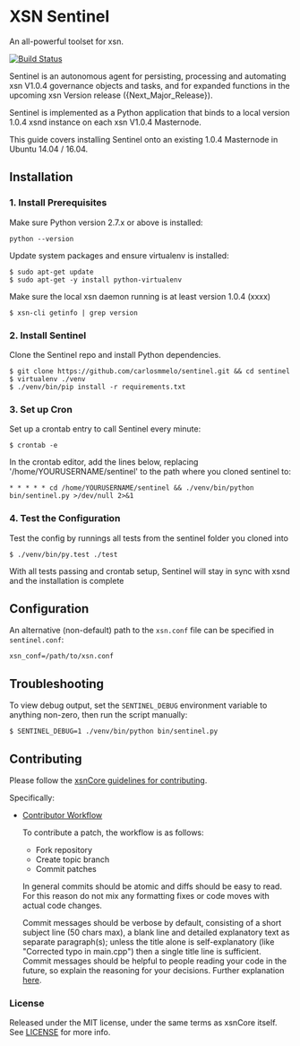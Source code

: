 # XSN Sentinel

An all-powerful toolset for xsn.

[![Build Status](https://travis-ci.org/xsnpay/sentinel.svg?branch=master)](https://travis-ci.org/xsnpay/sentinel)

Sentinel is an autonomous agent for persisting, processing and automating xsn V1.0.4 governance objects and tasks, and for expanded functions in the upcoming xsn Version release ({Next_Major_Release}).

Sentinel is implemented as a Python application that binds to a local version 1.0.4 xsnd instance on each xsn V1.0.4 Masternode.

This guide covers installing Sentinel onto an existing 1.0.4 Masternode in Ubuntu 14.04 / 16.04.

## Installation

### 1. Install Prerequisites

Make sure Python version 2.7.x or above is installed:

    python --version

Update system packages and ensure virtualenv is installed:

    $ sudo apt-get update
    $ sudo apt-get -y install python-virtualenv

Make sure the local xsn daemon running is at least version 1.0.4 (xxxx)

    $ xsn-cli getinfo | grep version

### 2. Install Sentinel

Clone the Sentinel repo and install Python dependencies.

    $ git clone https://github.com/carlosmmelo/sentinel.git && cd sentinel
    $ virtualenv ./venv
    $ ./venv/bin/pip install -r requirements.txt

### 3. Set up Cron

Set up a crontab entry to call Sentinel every minute:

    $ crontab -e

In the crontab editor, add the lines below, replacing '/home/YOURUSERNAME/sentinel' to the path where you cloned sentinel to:

    * * * * * cd /home/YOURUSERNAME/sentinel && ./venv/bin/python bin/sentinel.py >/dev/null 2>&1

### 4. Test the Configuration

Test the config by runnings all tests from the sentinel folder you cloned into

    $ ./venv/bin/py.test ./test

With all tests passing and crontab setup, Sentinel will stay in sync with xsnd and the installation is complete

## Configuration

An alternative (non-default) path to the `xsn.conf` file can be specified in `sentinel.conf`:

    xsn_conf=/path/to/xsn.conf

## Troubleshooting

To view debug output, set the `SENTINEL_DEBUG` environment variable to anything non-zero, then run the script manually:

    $ SENTINEL_DEBUG=1 ./venv/bin/python bin/sentinel.py

## Contributing

Please follow the [xsnCore guidelines for contributing](https://github.com/xsnpay/xsn/blob/v0.12.1.x/CONTRIBUTING.md).

Specifically:

* [Contributor Workflow](https://github.com/xsnpay/xsn/blob/v0.12.1.x/CONTRIBUTING.md#contributor-workflow)

    To contribute a patch, the workflow is as follows:

    * Fork repository
    * Create topic branch
    * Commit patches

    In general commits should be atomic and diffs should be easy to read. For this reason do not mix any formatting fixes or code moves with actual code changes.

    Commit messages should be verbose by default, consisting of a short subject line (50 chars max), a blank line and detailed explanatory text as separate paragraph(s); unless the title alone is self-explanatory (like "Corrected typo in main.cpp") then a single title line is sufficient. Commit messages should be helpful to people reading your code in the future, so explain the reasoning for your decisions. Further explanation [here](http://chris.beams.io/posts/git-commit/).

### License

Released under the MIT license, under the same terms as xsnCore itself. See [LICENSE](LICENSE) for more info.
